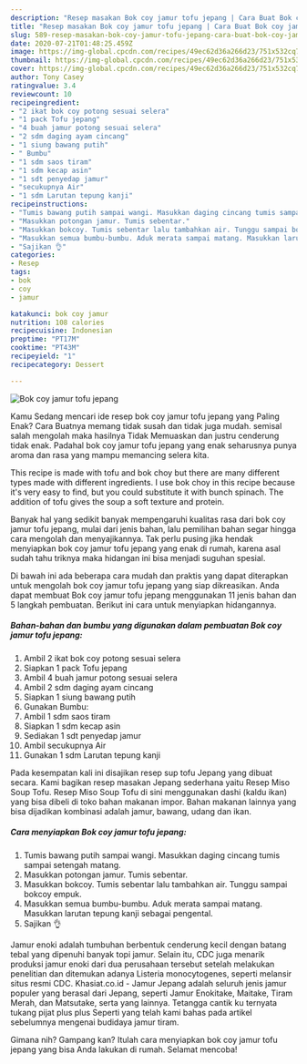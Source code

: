 ```yaml
---
description: "Resep masakan Bok coy jamur tofu jepang | Cara Buat Bok coy jamur tofu jepang Yang Mudah Dan Praktis"
title: "Resep masakan Bok coy jamur tofu jepang | Cara Buat Bok coy jamur tofu jepang Yang Mudah Dan Praktis"
slug: 589-resep-masakan-bok-coy-jamur-tofu-jepang-cara-buat-bok-coy-jamur-tofu-jepang-yang-mudah-dan-praktis
date: 2020-07-21T01:48:25.459Z
image: https://img-global.cpcdn.com/recipes/49ec62d36a266d23/751x532cq70/bok-coy-jamur-tofu-jepang-foto-resep-utama.jpg
thumbnail: https://img-global.cpcdn.com/recipes/49ec62d36a266d23/751x532cq70/bok-coy-jamur-tofu-jepang-foto-resep-utama.jpg
cover: https://img-global.cpcdn.com/recipes/49ec62d36a266d23/751x532cq70/bok-coy-jamur-tofu-jepang-foto-resep-utama.jpg
author: Tony Casey
ratingvalue: 3.4
reviewcount: 10
recipeingredient:
- "2 ikat bok coy potong sesuai selera"
- "1 pack Tofu jepang"
- "4 buah jamur potong sesuai selera"
- "2 sdm daging ayam cincang"
- "1 siung bawang putih"
- " Bumbu"
- "1 sdm saos tiram"
- "1 sdm kecap asin"
- "1 sdt penyedap jamur"
- "secukupnya Air"
- "1 sdm Larutan tepung kanji"
recipeinstructions:
- "Tumis bawang putih sampai wangi. Masukkan daging cincang tumis sampai setengah matang."
- "Masukkan potongan jamur. Tumis sebentar."
- "Masukkan bokcoy. Tumis sebentar lalu tambahkan air. Tunggu sampai bokcoy empuk."
- "Masukkan semua bumbu-bumbu. Aduk merata sampai matang. Masukkan larutan tepung kanji sebagai pengental."
- "Sajikan 👌"
categories:
- Resep
tags:
- bok
- coy
- jamur

katakunci: bok coy jamur 
nutrition: 108 calories
recipecuisine: Indonesian
preptime: "PT17M"
cooktime: "PT43M"
recipeyield: "1"
recipecategory: Dessert

---
```



![Bok coy jamur tofu jepang](https://img-global.cpcdn.com/recipes/49ec62d36a266d23/751x532cq70/bok-coy-jamur-tofu-jepang-foto-resep-utama.jpg)

Kamu Sedang mencari ide resep bok coy jamur tofu jepang yang Paling Enak? Cara Buatnya memang tidak susah dan tidak juga mudah. semisal salah mengolah maka hasilnya Tidak Memuaskan dan justru cenderung tidak enak. Padahal bok coy jamur tofu jepang yang enak seharusnya punya aroma dan rasa yang mampu memancing selera kita.

This recipe is made with tofu and bok choy but there are many different types made with different ingredients. I use bok choy in this recipe because it&#39;s very easy to find, but you could substitute it with bunch spinach. The addition of tofu gives the soup a soft texture and protein.

Banyak hal yang sedikit banyak mempengaruhi kualitas rasa dari bok coy jamur tofu jepang, mulai dari jenis bahan, lalu pemilihan bahan segar hingga cara mengolah dan menyajikannya. Tak perlu pusing jika hendak menyiapkan bok coy jamur tofu jepang yang enak di rumah, karena asal sudah tahu triknya maka hidangan ini bisa menjadi suguhan spesial.


Di bawah ini ada beberapa cara mudah dan praktis yang dapat diterapkan untuk mengolah bok coy jamur tofu jepang yang siap dikreasikan. Anda dapat membuat Bok coy jamur tofu jepang menggunakan 11 jenis bahan dan 5 langkah pembuatan. Berikut ini cara untuk menyiapkan hidangannya.

<!--inarticleads1-->

##### Bahan-bahan dan bumbu yang digunakan dalam pembuatan Bok coy jamur tofu jepang:

1. Ambil 2 ikat bok coy potong sesuai selera
1. Siapkan 1 pack Tofu jepang
1. Ambil 4 buah jamur potong sesuai selera
1. Ambil 2 sdm daging ayam cincang
1. Siapkan 1 siung bawang putih
1. Gunakan  Bumbu:
1. Ambil 1 sdm saos tiram
1. Siapkan 1 sdm kecap asin
1. Sediakan 1 sdt penyedap jamur
1. Ambil secukupnya Air
1. Gunakan 1 sdm Larutan tepung kanji


Pada kesempatan kali ini disajikan resep sup tofu Jepang yang dibuat secara. Kami bagikan resep masakan Jepang sederhana yaitu Resep Miso Soup Tofu. Resep Miso Soup Tofu di sini menggunakan dashi (kaldu ikan) yang bisa dibeli di toko bahan makanan impor. Bahan makanan lainnya yang bisa dijadikan kombinasi adalah jamur, bawang, udang dan ikan. 

<!--inarticleads2-->

##### Cara menyiapkan Bok coy jamur tofu jepang:

1. Tumis bawang putih sampai wangi. Masukkan daging cincang tumis sampai setengah matang.
1. Masukkan potongan jamur. Tumis sebentar.
1. Masukkan bokcoy. Tumis sebentar lalu tambahkan air. Tunggu sampai bokcoy empuk.
1. Masukkan semua bumbu-bumbu. Aduk merata sampai matang. Masukkan larutan tepung kanji sebagai pengental.
1. Sajikan 👌


Jamur enoki adalah tumbuhan berbentuk cenderung kecil dengan batang tebal yang dipenuhi banyak topi jamur. Selain itu, CDC juga menarik produksi jamur enoki dari dua perusahaan tersebut setelah melakukan penelitian dan ditemukan adanya Listeria monocytogenes, seperti melansir situs resmi CDC. Khasiat.co.id - Jamur Jepang adalah seluruh jenis jamur populer yang berasal dari Jepang, seperti Jamur Enokitake, Maitake, Tiram Merah, dan Matsutake, serta yang lainnya. Tetangga cantik ku ternyata tukang pijat plus plus Seperti yang telah kami bahas pada artikel sebelumnya mengenai budidaya jamur tiram. 

Gimana nih? Gampang kan? Itulah cara menyiapkan bok coy jamur tofu jepang yang bisa Anda lakukan di rumah. Selamat mencoba!
